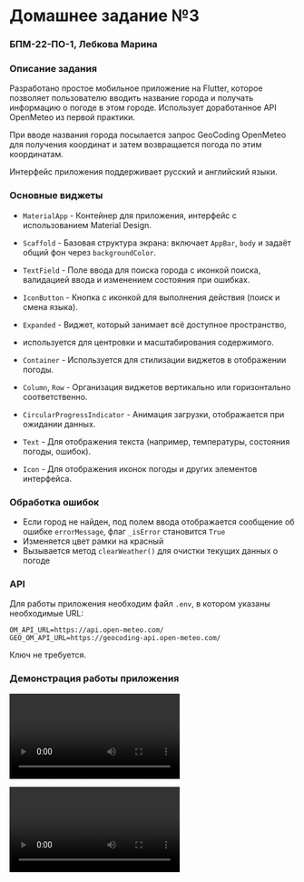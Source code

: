 # Домашнее задание №3
### БПМ-22-ПО-1, Лебкова Марина

### Описание задания
Разработано простое мобильное приложение на Flutter, 
которое позволяет пользователю вводить название города и 
получать информацию о погоде в этом городе. Использует
доработанное API OpenMeteo из первой практики.

При вводе названия города посылается запрос GeoCoding OpenMeteo
для получения координат и затем возвращается погода по этим координатам.

Интерфейс приложения поддерживает русский и английский языки.

### Основные виджеты

- `MaterialApp` - Контейнер для приложения, интерфейс с использованием Material Design.

- `Scaffold` - Базовая структура экрана: включает `AppBar`, `body` и задаёт общий фон через `backgroundColor`.

- `TextField` - Поле ввода для поиска города с иконкой поиска, валидацией ввода и изменением состояния при ошибках.

- `IconButton` - Кнопка с иконкой для выполнения действия (поиск и смена языка). 

- `Expanded` - Виджет, который занимает всё доступное пространство, 
- используется для центровки и масштабирования содержимого.

- `Container` - Используется для стилизации виджетов в отображении погоды.

- `Column`, `Row` - Организация виджетов вертикально или горизонтально соответственно.

- `CircularProgressIndicator` - Анимация загрузки, отображается при ожидании данных.

- `Text` - Для отображения текста (например, температуры, состояния погоды, ошибок).

- `Icon` - Для отображения иконок погоды и других элементов интерфейса.

### Обработка ошибок
- Если город не найден, под полем ввода отображается сообщение об ошибке
`errorMessage`, флаг `_isError` становится `True`
- Изменяется цвет рамки на красный
- Вызывается метод `clearWeather()` для очистки текущих данных о погоде

### API
Для работы приложения необходим файл `.env`, в котором указаны необходимые URL:
```
OM_API_URL=https://api.open-meteo.com/
GEO_OM_API_URL=https://geocoding-api.open-meteo.com/
```
Ключ не требуется.

### Демонстрация работы приложения
![](./vids/weather_app_1.mp4)

![](./vids/weather_app_2.mp4)